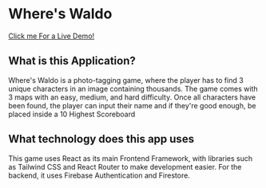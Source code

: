 # Where's Waldo

[Click me For a Live Demo!](https://arsymedes.github.io/where-s-waldo)

## What is this Application?

Where's Waldo is a photo-tagging game, where the player has to find 3 unique characters in an image
containing thousands. The game comes with 3 maps with an easy, medium, and hard difficulty. Once all
characters have been found, the player can input their name and if they're good enough, be placed
inside a 10 Highest Scoreboard

## What technology does this app uses

This game uses React as its main Frontend Framework, with libraries such as Tailwind CSS and React
Router to make development easier. For the backend, it uses Firebase Authentication and Firestore.
